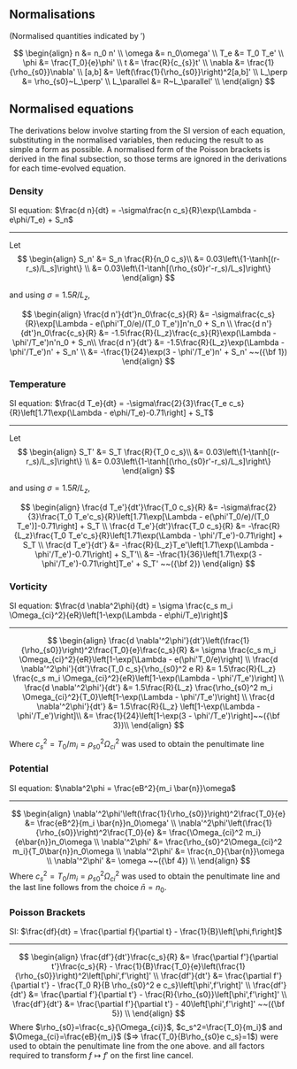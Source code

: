 ## Normalisations

(Normalised quantities indicated by $'$)

$$
\begin{align}
n      &= n_0 n'                     \\
\omega &= n_0\omega'       \\
T_e    &= T_0 T_e'                   \\
\phi   &= \frac{T_0}{e}\phi'         \\
t      &= \frac{R}{c_{s}}t'          \\
\nabla &= \frac{1}{\rho_{s0}}\nabla' \\
[a,b] &= \left(\frac{1}{\rho_{s0}}\right)^2[a,b]' \\
L_\perp &= \rho_{s0}~L_\perp' \\
L_\parallel &= R~L_\parallel' \\
\end{align}
$$

## Normalised equations

The derivations below involve starting from the SI version of each equation, substituting in the normalised variables, then reducing the result to as simple a form as possible.
A normalised form of the Poisson brackets is derived in the final subsection, so those terms are ignored in the derivations for each time-evolved equation.

### Density

SI equation: $\frac{d n}{dt} = -\sigma\frac{n c_s}{R}\exp(\Lambda - e\phi/T_e) + S_n$

---
Let
$$
\begin{align}
S_n' &= S_n \frac{R}{n_0 c_s}\\
&= 0.03\left\{1-\tanh[(r-r_s)/L_s]\right\} \\
&= 0.03\left\{1-\tanh[(\rho_{s0}r'-r_s)/L_s]\right\}
\end{align}
$$

and using
$\sigma=1.5R/L_z$,

$$
\begin{align}
\frac{d n'}{dt'}n_0\frac{c_s}{R} &= -\sigma\frac{c_s}{R}\exp[\Lambda - e(\phi'T_0/e)/(T_0 T_e')]n'n_0 + S_n  \\
\frac{d n'}{dt'}n_0\frac{c_s}{R}  &= -1.5\frac{R}{L_z}\frac{c_s}{R}\exp(\Lambda - \phi'/T_e')n'n_0  + S_n\\
\frac{d n'}{dt'} &= -1.5\frac{R}{L_z}\exp(\Lambda - \phi'/T_e')n' + S_n' \\
&= -\frac{1}{24}\exp(3 - \phi'/T_e')n' + S_n'  ~~({\bf 1})
\end{align}
$$

### Temperature

SI equation: $\frac{d T_e}{dt} = -\sigma\frac{2}{3}\frac{T_e c_s}{R}\left[1.71\exp(\Lambda - e\phi/T_e)-0.71\right] + S_T$

---

Let
$$
\begin{align}
S_T' &= S_T \frac{R}{T_0 c_s}\\
&= 0.03\left\{1-\tanh[(r-r_s)/L_s]\right\} \\
&= 0.03\left\{1-\tanh[(\rho_{s0}r'-r_s)/L_s]\right\}
\end{align}
$$

and using $\sigma=1.5R/L_z$,

$$
\begin{align}
\frac{d T_e'}{dt'}\frac{T_0 c_s}{R} &= -\sigma\frac{2}{3}\frac{T_0 T_e'c_s}{R}\left[1.71\exp[\Lambda - e(\phi'T_0/e)/(T_0 T_e')]-0.71\right] + S_T \\
\frac{d T_e'}{dt'}\frac{T_0 c_s}{R} &= -\frac{R}{L_z}\frac{T_0 T_e'c_s}{R}\left[1.71\exp(\Lambda - \phi'/T_e')-0.71\right] + S_T \\
\frac{d T_e'}{dt'} &= -\frac{R}{L_z}T_e'\left[1.71\exp(\Lambda - \phi'/T_e')-0.71\right] + S_T'\\
&= -\frac{1}{36}\left[1.71\exp(3 - \phi'/T_e')-0.71\right]T_e' + S_T'  ~~({\bf 2})
\end{align}
$$

### Vorticity

SI equation: $\frac{d \nabla^2\phi}{dt} = \sigma \frac{c_s m_i \Omega_{ci}^2}{eR}\left[1-\exp(\Lambda - e\phi/T_e)\right]$

---

$$
\begin{align}
\frac{d \nabla'^2\phi'}{dt'}\left(\frac{1}{\rho_{s0}}\right)^2\frac{T_0}{e}\frac{c_s}{R} &= \sigma \frac{c_s m_i \Omega_{ci}^2}{eR}\left[1-\exp[\Lambda - e(\phi'T_0/e)\right] \\
\frac{d \nabla'^2\phi'}{dt'}\frac{T_0 c_s}{\rho_{s0}^2 e R} &= 1.5\frac{R}{L_z} \frac{c_s m_i \Omega_{ci}^2}{eR}\left[1-\exp(\Lambda - \phi'/T_e')\right] \\
\frac{d \nabla'^2\phi'}{dt'} &= 1.5\frac{R}{L_z} \frac{\rho_{s0}^2 m_i \Omega_{ci}^2}{T_0}\left[1-\exp(\Lambda - \phi'/T_e')\right] \\
\frac{d \nabla'^2\phi'}{dt'} &= 1.5\frac{R}{L_z} \left[1-\exp(\Lambda - \phi'/T_e')\right]\\
&= \frac{1}{24}\left[1-\exp(3 - \phi'/T_e')\right]~~({\bf 3})\\
\end{align}
$$

Where  $c_s^2=T_0/m_i=\rho_{s0}^2\Omega_{ci}^2$ was used to obtain the penultimate line

### Potential

SI equation: $\nabla^2\phi = \frac{eB^2}{m_i \bar{n}}\omega$

---

$$
\begin{align}
\nabla'^2\phi'\left(\frac{1}{\rho_{s0}}\right)^2\frac{T_0}{e} &= \frac{eB^2}{m_i \bar{n}}n_0\omega' \\
\nabla'^2\phi'\left(\frac{1}{\rho_{s0}}\right)^2\frac{T_0}{e} &= \frac{\Omega_{ci}^2 m_i}{e\bar{n}}n_0\omega \\
\nabla'^2\phi' &= \frac{\rho_{s0}^2\Omega_{ci}^2 m_i}{T_0\bar{n}}n_0\omega \\
\nabla'^2\phi' &= \frac{n_0}{\bar{n}}\omega \\
\nabla'^2\phi' &= \omega
~~({\bf 4}) \\
\end{align}
$$
Where  $c_s^2=T_0/m_i=\rho_{s0}^2\Omega_{ci}^2$ was used to obtain the penultimate line and the last line follows from the choice $\bar{n}=n_0$.
### Poisson Brackets

SI: $\frac{df}{dt} = \frac{\partial f}{\partial t} - \frac{1}{B}\left[\phi,f\right]$

---
$$
\begin{align}
\frac{df'}{dt'}\frac{c_s}{R} &= \frac{\partial f'}{\partial t'}\frac{c_s}{R} - \frac{1}{B}\frac{T_0}{e}\left(\frac{1}{\rho_{s0}}\right)^2\left[\phi',f'\right]' \\
\frac{df'}{dt'} &= \frac{\partial f'}{\partial t'} - \frac{T_0 R}{B \rho_{s0}^2 e c_s}\left[\phi',f'\right]' \\
\frac{df'}{dt'} &= \frac{\partial f'}{\partial t'} - \frac{R}{\rho_{s0}}\left[\phi',f'\right]' \\
\frac{df'}{dt'} &= \frac{\partial f'}{\partial t'} - 40\left[\phi',f'\right]' 
~~({\bf 5}) \\
\end{align}
$$
Where
$\rho_{s0}=\frac{c_s}{\Omega_{ci}}$, $c_s^2=\frac{T_0}{m_i}$ and $\Omega_{ci}=\frac{eB}{m_i}$ ($=> \frac{T_0}{B\rho_{s0}e c_s}=1$) were used to obtain the penultimate line  from the one above.
and all factors required to transform $f\mapsto f'$ on the first line cancel.
